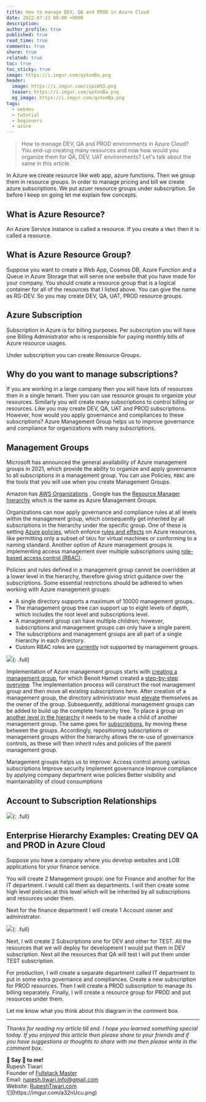 ```yaml
---
title: How to manage DEV, QA and PROD in Azure Cloud
date: 2022-07-23 00:00 +0000
description:
author_profile: true
published: true
read_time: true
comments: true
share: true
related: true
toc: true
toc_sticky: true
image: https://i.imgur.com/qxXxmBa.png
header:
  image: https://i.imgur.com/zipiW93.png
  teaser: https://i.imgur.com/qxXxmBa.png
  og_image: https://i.imgur.com/qxXxmBa.png
tags:
  - webdev
  - tutorial
  - beginners
  - azure
---
```


> How to manage DEV, QA and PROD environments in Azure Cloud? You end-up creating many resources and now how would you organize them for QA, DEV, UAT environments? Let's talk about the same in this article.

In Azure we create resource like web app, azure functions. Then we group them in resource groups. In order to manage pricing and bill we create azure subscriptions. We put azuer resource groups under subscription. So before I keep on going let me explain few concepts.

## What is Azure Resource?

An Azure Service instance is called a resource. If you create a `VNet` then it is called a resource.

## What is Azure Resource Group?

Suppose you want to create a Web App, Cosmos DB, Azure Function and a Queue in Azure Storage that will serve one website that you have made for your company. You should create a resource group that is a logical container for all of the resources that I listed above. You can give the name as RG-DEV. So you may create DEV, QA, UAT, PROD resource groups.

## Azure Subscription

Subscription in Azure is for billing purposes. Per subscription you will have one Billing Administrator who is responsible for paying monthly bills of Azure resource usages.

Under subscription you can create Resource Groups.

## Why do you want to manage subscriptions?

If you are working in a large company then you will have lots of resources then in a single tenant. Then you can use resource groups to organize your resources. Similarly you will create many subscriptions to control billing or resources. Like you may create DEV, QA, UAT and PROD subscriptions. However, how would you apply governance and compliances to these subscriptions? Azure Management Group helps us to improve governance and compliance for organizations with many subscriptions.

## Management Groups

Microsoft has announced the general availability of Azure management groups in 2021, which provide the ability to organize and apply governance to all subscriptions in a management group. You can use Policies, `RBAC` are the tools that you will use when you create Management Groups.

Amazon has [AWS Organizations](https://aws.amazon.com/about-aws/whats-new/2017/02/aws-organizations-now-generally-available/) , Google has the [Resource Manager hierarchy](https://cloud.google.com/resource-manager/docs/cloud-platform-resource-hierarchy) which is the same as Azure Management Groups.

Organizations can now apply governance and compliance rules at all levels within the management group, which consequently get inherited by all subscriptions in the hierarchy under the specific group. One of these is setting [Azure policies](https://docs.microsoft.com/en-us/azure/azure-policy/azure-policy-introduction), which enforce [rules and effects](https://docs.microsoft.com/en-us/azure/azure-policy/json-samples) on Azure resources, like permitting only a subset of `SKUs` for virtual machines or conforming to a naming standard. Another option of Azure management groups is implementing access management over multiple subscriptions using [role-based access control (RBAC)](https://docs.microsoft.com/en-us/azure/role-based-access-control/overview).

Policies and rules defined in a management group cannot be overridden at a lower level in the hierarchy, therefore giving strict guidance over the subscriptions. Some essential restrictions should be adhered to when working with Azure management groups:

- A single directory supports a maximum of 10000 management groups.
- The management group tree can support up to eight levels of depth, which includes the root level and subscriptions level.
- A management group can have multiple children; however, subscriptions and management groups can only have a single parent.
- The subscriptions and management groups are all part of a single hierarchy in each directory.
- Custom RBAC roles are [currently](https://feedback.azure.com/forums/911473-azure-management-groups) not supported by management groups.

![](https://i.imgur.com/6Nlr47u.png){: .full}

Implementation of Azure management groups starts with [creating a management group](https://docs.microsoft.com/en-us/azure/azure-resource-manager/management-groups-create), for which Benoit Hamet created a [step-by-step overview](http://blog.hametbenoit.info/2018/08/01/azure-azure-management-groups-is-now-available/). The implementation process will construct the root management group and then move all existing subscriptions here. After creation of a management group, the directory administrator must [elevate](https://docs.microsoft.com/en-us/azure/role-based-access-control/elevate-access-global-admin) themselves as the owner of the group. Subsequently, additional management groups can be added to build up the complete hierarchy tree. To place a group on [another level in the hierarchy](https://docs.microsoft.com/en-us/azure/azure-resource-manager/management-groups-manage#move-management-groups-in-the-hierarchy) it needs to be made a child of another management group. The same goes for [subscriptions](https://docs.microsoft.com/en-us/azure/azure-resource-manager/management-groups-manage#move-subscriptions-in-the-hierarchy), by moving these between the groups. Accordingly, repositioning subscriptions or management groups within the hierarchy allows the re-use of governance controls, as these will then inherit rules and policies of the parent management group.

Management groups helps us to improve:
Access control among various subscriptions
Improve security
Implement governance
Improve compliance by applying company department wise policies
Better visibility and maintainability of cloud consumptions

## Account to Subscription Relationships

![](https://i.imgur.com/sMc60NX.png){: .full}

## Enterprise Hierarchy Examples: Creating DEV QA and PROD in Azure Cloud

Suppose you have a company where you develop websites and LOB applications for your finance service.

You will create 2 Management groups: one for Finance and another for the IT department. I would call them as departments. I will then create some high level policies at this level which will be inherited by all subscriptions and resources under them.

Next for the finance department I will create 1 Account owner and administrator.

![](https://i.imgur.com/L4iDMBR.png){: .full}

Next, I will create 2 Subscriptions one for DEV and other for TEST. All the resources that we will deploy for development I would put them in DEV subscription. Next all the resources that QA will test I will put them under TEST subscription.

For production, I will create a separate department called IT department to put in some extra governance and compliances. Create a new subscription for PROD resources. Then I will create a PROD subscription to manage its billing separately. Finally, I will create a resource group for PROD and put resources under them.

Let me know what you think about this diagram in the comment box.

---

_Thanks for reading my article till end. I hope you learned something special today. If you enjoyed this article then please share to your friends and if you have suggestions or thoughts to share with me then please write in the comment box._

<div class="notice--success">
<strong>💖 Say 👋 to me!</strong>
<br>Rupesh Tiwari
<br>Founder of <a href="https://www.fullstackmaster.net">Fullstack Master </a>
<br>Email: <a href="mailto:rupesh.tiwari.info@gmail.com?subject=Hi">rupesh.tiwari.info@gmail.com</a>
<br>Website: <a href="https://www.rupeshtiwari.com">RupeshTiwari.com </a>
</div>
![](https://imgur.com/a32nUcu.png)
